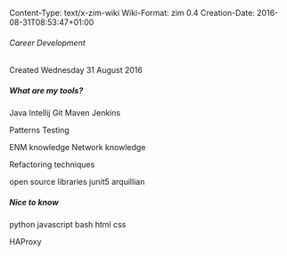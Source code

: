 Content-Type: text/x-zim-wiki
Wiki-Format: zim 0.4
Creation-Date: 2016-08-31T08:53:47+01:00

###### Career Development ######
Created Wednesday 31 August 2016

##### What are my tools? #####

Java
Intellij 
Git 
Maven
Jenkins

Patterns
Testing 

ENM knowledge
Network knowledge

Refactoring techniques

open source libraries
junit5
arquillian

##### Nice to know #####

python
javascript
bash
html
css

HAProxy
